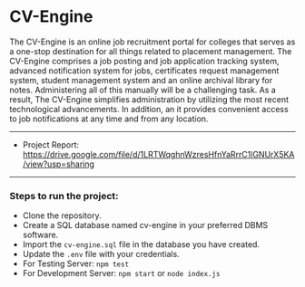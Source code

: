 # CV-Engine

The CV-Engine is an online job recruitment portal for colleges that serves as a one-stop destination for all things related to placement management. The CV-Engine comprises a job posting and job application tracking system, advanced notification system for jobs, certificates request management system, student management system and an online archival library for notes. Administering all of this manually will be a challenging task. As a result, The CV-Engine simplifies administration by utilizing the most recent technological advancements. In addition, an it provides convenient access to job notifications at any time and from any location.

----

* Project Report: https://drive.google.com/file/d/1LRTWqghnWzresHfnYaRrrC1lGNUrX5KA/view?usp=sharing
----


### Steps to run the project:

* Clone the repository.
* Create a SQL database named cv-engine in your preferred DBMS software.
* Import the `cv-engine.sql` file in the database you have created.
* Update the `.env` file with your credentials.
* For Testing Server: `npm test`
* For Development Server: `npm start` or `node index.js`

